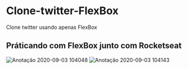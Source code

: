 # Clone-twitter-FlexBox
Clone twitter usando apenas FlexBox


## Práticando com FlexBox junto com Rocketseat

![Anotação 2020-09-03 104048](https://user-images.githubusercontent.com/30050630/92122681-23566100-edd2-11ea-99f4-243c076a4821.png)
![Anotação 2020-09-03 104143](https://user-images.githubusercontent.com/30050630/92122691-25202480-edd2-11ea-8bfa-50f91f63e9c9.png)
